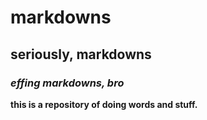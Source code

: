# markdowns

## seriously, markdowns

### *effing markdowns, bro*

**this is a repository of doing words and stuff.**